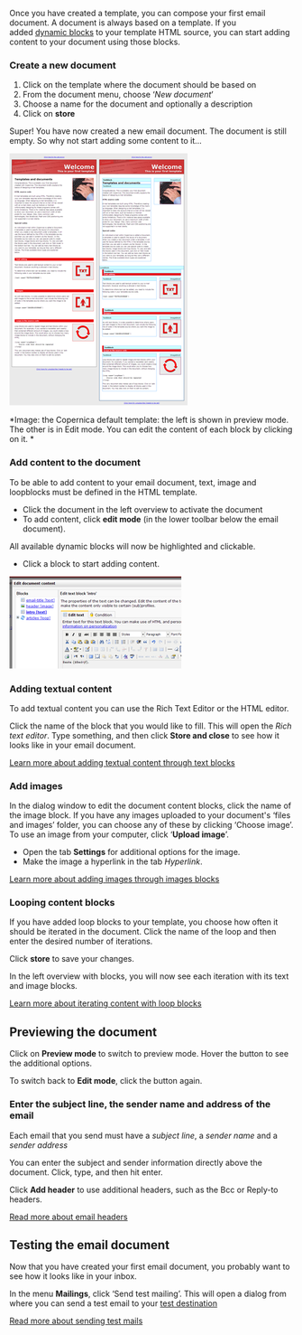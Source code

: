 Once you have created a template, you can compose your first email
document. A document is always based on a template. If you
added [dynamic
blocks](https://www.copernica.com/en/support/glossary/dynamic-content)
to your template HTML source, you can start adding content to your
document using those blocks.

### **Create a new document**

1.  Click on the template where the document should be based on
2.  From the document menu, choose ‘*New document*’
3.  Choose a name for the document and optionally a description
4.  Click on **store**

Super! You have now created a new email document. The document is still
empty. So why not start adding some content to it...

![](images/copernica_default_template.png "Documentation/copernica_default_template.png")

\*Image: the Copernica default template: the left is shown in preview
mode. The other is in Edit mode. You can edit the content of each block
by clicking on it. \*

### **Add content to the document**

To be able to add content to your email document, text, image and
loopblocks must be defined in the HTML template.

-   Click the document in the left overview to activate the document
-   To add content, click **edit mode** (in the lower toolbar below the
    email document).

All available dynamic blocks will now be highlighted and clickable.

-   Click a block to start adding content.

![](images/edit_document_content.png "Documentation/edit_document_content.png")

### **Adding textual content**

To add textual content you can use the Rich Text Editor or the HTML
editor.

Click the name of the block that you would like to fill. This will open
the *Rich text editor*. Type something, and then click **Store and
close** to see how it looks like in your email document.

[Learn more about adding textual content through text
blocks](http://www.copernica.com/en/support/the-text-function-for-adding-textual-content-to-your-document)

### **Add images**

In the dialog window to edit the document content blocks, click the name
of the image block. If you have any images uploaded to your document's
‘files and images’ folder, you can choose any of these by clicking
‘Choose image’. To use an image from your computer, click ‘**Upload
image**’.

-   Open the tab **Settings** for additional options for the image.
-   Make the image a hyperlink in the tab *Hyperlink*.

[Learn more about adding images through images
blocks](http://www.copernica.com/en/support/the-image-function-for-adding-images-to-your-document)

### **Looping content blocks**

If you have added loop blocks to your template, you choose how often it
should be iterated in the document. Click the name of the loop and then
enter the desired number of iterations.

Click **store** to save your changes.

In the left overview with blocks, you will now see each iteration with
its text and image blocks.

[Learn more about iterating content with loop
blocks](http://www.copernica.com/en/support/the-loop-function-to-iterate-content-in-your-email)

**Previewing the document**
---------------------------

Click on **Preview mode** to switch to preview mode. Hover the button to
see the additional options.

To switch back to **Edit mode**, click the button again.

### **Enter the subject line, the sender name and address of the email**

Each email that you send must have a *subject line*, a *sender name* and
a *sender address*

You can enter the subject and sender information directly above the
document. Click, type, and then hit enter.

Click **Add header** to use additional headers, such as the Bcc or
Reply-to headers.

[Read more about email
headers](http://www.copernica.com/en/support/sender-subject-and-other-email-headers)

**Testing the email document**
------------------------------

Now that you have created your first email document, you probably want
to see how it looks like in your inbox.

In the menu **Mailings**, click ‘Send test mailing’. This will open a
dialog from where you can send a test email to your [test
destination](https://www.copernica.com/en/support/what-is-the-test-destination)

[Read more about sending test
mails](http://www.copernica.com/en/support/send-a-test-mail-or-test-mailing)
